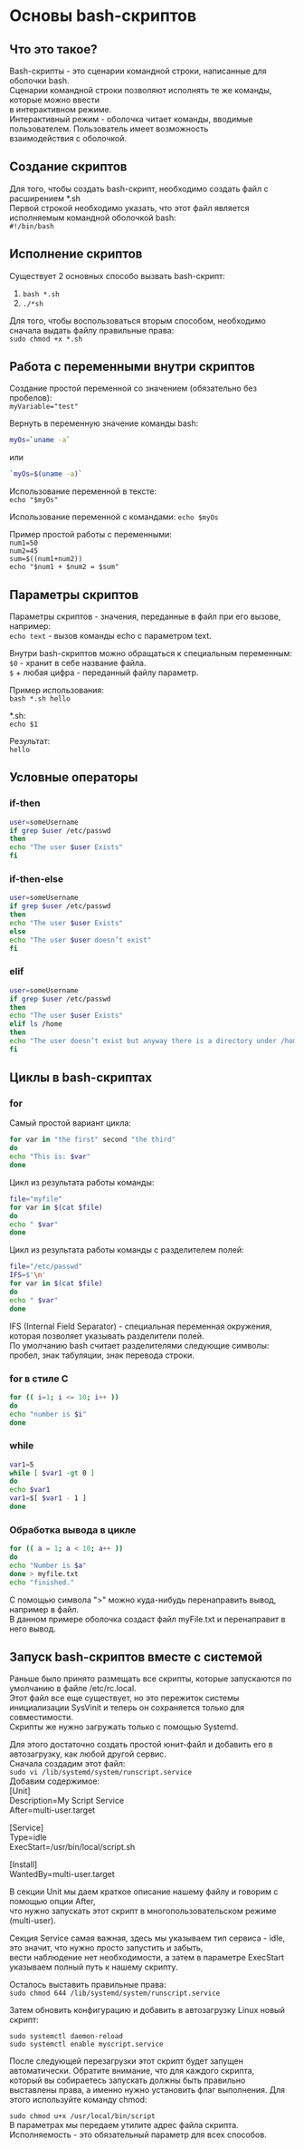 # Основы bash-скриптов

## Что это такое?

Bash-скрипты - это сценарии командной строки, написанные для оболочки bash.<br>
Сценарии командной строки позволяют исполнять те же команды, которые можно ввести<br>
в интерактивном режиме.<br>
Интерактивный режим - оболочка читает команды, вводимые пользователем. Пользователь имеет возможность<br>
взаимодействия с оболочкой.

## Создание скриптов

Для того, чтобы создать bash-скрипт, необходимо создать файл с расширением *.sh<br>
Первой строкой необходимо указать, что этот файл является исполняемым командной оболочкой bash:<br>
`#!/bin/bash`

## Исполнение скриптов

Существует 2 основных способо вызвать bash-скрипт:<br>
1) `bash *.sh`<br>
2) `./*sh`

Для того, чтобы воспользоваться вторым способом, необходимо сначала выдать файлу правильные права:<br>
`sudo chmod +x *.sh`

## Работа с переменными внутри скриптов

Создание простой переменной со значением (обязательно без пробелов):<br>
`myVariable="test"`

Вернуть в переменную значение команды bash:<br>
```bash
myOs=`uname -a`
```
или<br>
```bash
`myOs=$(uname -a)`
```

Использование переменной в тексте:<br>
`echo "$myOs"`

Использование переменной с командами:
`echo $myOs`

Пример простой работы с переменными:<br>
`num1=50`<br>
`num2=45`<br>
`sum=$((num1+num2))`<br>
`echo "$num1 + $num2 = $sum"`

## Параметры скриптов

Параметры скриптов - значения, переданные в файл при его вызове, например:<br>
`echo text` - вызов команды echo с параметром text.

Внутри bash-скриптов можно обращаться к специальным переменным:<br>
`$0` - хранит в себе название файла.<br>
`$` + любая цифра - переданный файлу параметр.

Пример использования:<br>
`bash *.sh hello`

*.sh:<br>
`echo $1`

Результат:<br>
`hello`

## Условные операторы

### if-then

```bash
user=someUsername
if grep $user /etc/passwd
then
echo "The user $user Exists"
fi
```

### if-then-else

```bash
user=someUsername
if grep $user /etc/passwd
then
echo "The user $user Exists"
else
echo "The user $user doesn’t exist"
fi
```

### elif

```bash
user=someUsername
if grep $user /etc/passwd
then
echo "The user $user Exists"
elif ls /home
then
echo "The user doesn’t exist but anyway there is a directory under /home"
fi
```

## Циклы в bash-скриптах

### for

Самый простой вариант цикла:<br>
```bash
for var in "the first" second "the third"
do
echo "This is: $var"
done
```

Цикл из результата работы команды:<br>
```bash
file="myfile"
for var in $(cat $file)
do
echo " $var"
done
```

Цикл из результата работы команды с разделителем полей:<br>
```bash
file="/etc/passwd"
IFS=$'\n'
for var in $(cat $file)
do
echo " $var"
done
```

IFS (Internal Field Separator) - специальная переменная окружения, которая позволяет указывать разделители полей.<br>
По умолчанию bash считает разделителями следующие символы: пробел, знак табуляции, знак перевода строки.

### for в стиле C

```bash
for (( i=1; i <= 10; i++ ))
do
echo "number is $i"
done
```

### while

```bash
var1=5
while [ $var1 -gt 0 ]
do
echo $var1
var1=$[ $var1 - 1 ]
done
```

### Обработка вывода в цикле

```bash
for (( a = 1; a < 10; a++ ))
do
echo "Number is $a"
done > myfile.txt
echo "finished."
```

С помощью символа ">" можно куда-нибудь перенаправить вывод, например в файл.<br>
В данном примере оболочка создаст файл myFile.txt и перенаправит в него вывод.

## Запуск bash-скриптов вместе с системой

Раньше было принято размещать все скрипты, которые запускаются по умолчанию в файле /etc/rc.local.<br>
Этот файл все еще существует, но это пережиток системы инициализации SysVinit и теперь он сохраняется только для совместимости.<br>
Скрипты же нужно загружать только с помощью Systemd.

Для этого достаточно создать простой юнит-файл и добавить его в автозагрузку, как любой другой сервис.<br>
Сначала создадим этот файл:<br>
`sudo vi /lib/systemd/system/runscript.service`<br>
Добавим содержимое:<br>
[Unit]<br>
Description=My Script Service<br>
After=multi-user.target

[Service]<br>
Type=idle<br>
ExecStart=/usr/bin/local/script.sh

[Install]<br>
WantedBy=multi-user.target

В секции Unit мы даем краткое описание нашему файлу и говорим с помощью опции After,<br>
что нужно запускать этот скрипт в многопользовательском режиме (multi-user).

Секция Service самая важная, здесь мы указываем тип сервиса - idle, это значит, что нужно просто запустить и забыть,<br>
вести наблюдение нет необходимости, а затем в параметре ExecStart указываем полный путь к нашему скрипту.

Осталось выставить правильные права:<br>
`sudo chmod 644 /lib/systemd/system/runscript.service`

Затем обновить конфигурацию и добавить в автозагрузку Linux новый скрипт:

`sudo systemctl daemon-reload`<br>
`sudo systemctl enable myscript.service`

После следующей перезагрузки этот скрипт будет запущен автоматически. Обратите внимание, что для каждого скрипта,<br>
который вы собираетесь запускать должны быть правильно выставлены права, а именно нужно установить флаг выполнения. Для этого используйте команду chmod:

`sudo chmod u+x /usr/local/bin/script`<br>
В параметрах мы передаем утилите адрес файла скрипта. Исполняемость - это обязательный параметр для всех способов.